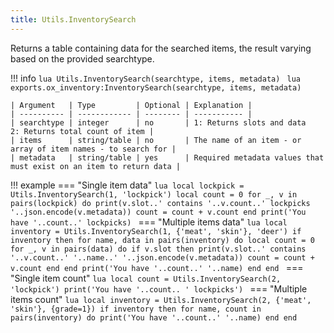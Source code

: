 ```yaml
---
title: Utils.InventorySearch
---
```

Returns a table containing data for the searched items, the result varying based on the provided searchtype.

!!! info
	```lua
	Utils.InventorySearch(searchtype, items, metadata)
	```
	```lua
	exports.ox_inventory:InventorySearch(searchtype, items, metadata)
	```
	
	| Argument   | Type         | Optional | Explanation |
	| ---------- | ------------ | -------- | ----------- |
	| searchtype | integer      | no       | 1: Returns slots and data		2: Returns total count of item |
	| items      | string/table | no       | The name of an item - or array of item names - to search for |
	| metadata   | string/table | yes      | Required metadata values that must exist on an item to return data |


!!! example
	=== "Single item data"
		```lua
		local lockpick = Utils.InventorySearch(1, 'lockpick')
		local count = 0
		for _, v in pairs(lockpick) do
			print(v.slot..' contains '..v.count..' lockpicks '..json.encode(v.metadata))
			count = count + v.count
		end
		print('You have '..count..' lockpicks)
		```
	=== "Multiple items data"
		```lua
		local inventory = Utils.InventorySearch(1, {'meat', 'skin'}, 'deer')
		if inventory then
			for name, data in pairs(inventory) do
				local count = 0
				for _, v in pairs(data) do
					if v.slot then
						print(v.slot..' contains '..v.count..' '..name..' '..json.encode(v.metadata))
						count = count + v.count
					end
				end
				print('You have '..count..' '..name)
			end
		end
		```
	=== "Single item count"
		```lua
		local count = Utils.InventorySearch(2, 'lockpick')
		print('You have '..count.. ' lockpicks')
		```
	=== "Multiple items count"
		```lua
		local inventory = Utils.InventorySearch(2, {'meat', 'skin'}, {grade=1})
		if inventory then
			for name, count in pairs(inventory) do
				print('You have '..count..' '..name)
			end
		end
		```
